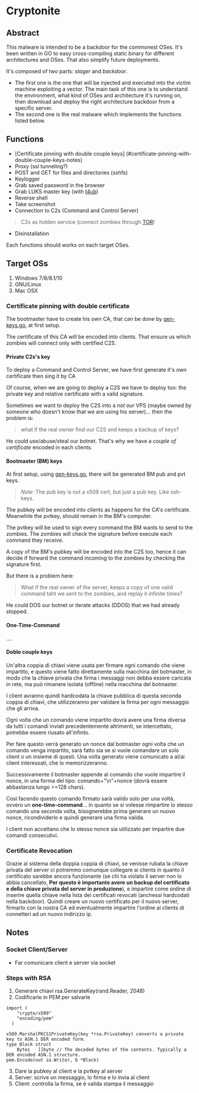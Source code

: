 # Cryptonite

## Abstract
This malware is intended to be a backdoor for the commonest OSes. It's been written in GO to easy cross-compiling static binary for different architectures and OSes. That also simplify future deployments.

It's composed of two parts: *stager* and *backdoor*.
 * The first one is the one that will be injected and executed into the victim machine exploiting a vector. The main task of this one is to understand the environment, what kind of OSes and architecture it's running on, then download and deploy the right architecture backdoor from a specific server.
 * The second one is the real malware which implements the functions listed below.

## Functions
 * [Certificate pinning with double couple keys] (#certificate-pinning-with-double-couple-keys-notes)
 * Proxy (ssl tunneling?)
 * POST and GET for files and directories (sshfs)
 * Keylogger
 * Grab saved password in the browser
 * Grab LUKS master key (with [t4ub](https://github.com/StayPirate/t4ub))
 * Reverse shell
 * Take screenshot
 * Connection to C2s (Command and Control Server)
  > C2s as hidden service (connect zombies through [TOR](https://gitweb.torproject.org/tor.git/))

 * Disinstallation

Each functions should works on each target OSes.

## Target OSs
 1. Windows 7/8/8.1/10
 2. GNU/Linux
 3. Mac OSX

### Certificate pinning with double certificate
The bootmaster have to create his own CA, that can be done by [gen-keys.go](gen-keys.go), at first setup.

The certificate of this CA will be encoded into clients. That ensure us which zombies will connect only with certified C2S.

#### Private C2s's key
To deploy a Command and Control Server, we have first generate it's own certificate then sing it by CA

Of course, when we are going to deploy a C2S we have to deploy too: the private key and relative certificate with a valid signature.

Sometimes we want to deploy the C2S into a *not our* VPS (maybe owned by someone who doesn't know that we are using his server)... then the problem is:
> what if the real owner find our C2S and keeps a backup of keys?

He could use/abuse/steal our botnet. That's why we have a *couple of certificate* encoded in each clients.

#### Bootmaster (BM) keys
At first setup, using [gen-keys.go](gen-keys.go), there will be generated BM pub and pvt keys.
> *Note*: The pub key is not a x509 cert, but just a pub key. Like ssh-keys.

The pubkey will be encoded into clients as happens for the CA's certificate. Meanwhile the pvtkey, should remain in the BM's computer.

The pvtkey will be used to sign every command the BM wants to send to the zombies. The zombies will check the signature before execute each command they receive.

A copy of the BM's pubkey will be encoded into the C2S too, hence it can decide if forward the command incoming to the zombies by checking the signature first.

But there is a problem here:
> What if the real owner of the server, keeps a copy of one valid command taht we sent to the zombies, and replay it infinite times?

He could DOS our botnet or iterate attacks (DDOS) that we had already stopped.

#### One-Time-Command

....


#### Doble couple keys
Un'altra coppia di chiavi viene usata per firmare ogni comando che viene impartito, e questo viene fatto direttamente sulla macchina del botmaster, in modo che la chiave privata che firma i messaggi non debba essere caricata in rete, ma può rimanere isolata (offline) nella macchina del botmaster.

I client avranno quindi hardcodata la chiave pubblica di questa seconda coppia di chiavi, che utilizzeranno per validare la firma per ogni messaggio che gli arriva.

Ogni volta che un comando viene impartito dovrà avere una firma diversa da tutti i comandi inviati precedentemente altrimenti, se intercettato, potrebbe essere riusato all'infinto.

Per fare questo verrà generato un nonce dal botmaster ogni volta che un comando venga impartito, sarà fatto sia se si vuole comandare un solo client o un insieme di questi. Una volta generato viene comunicato a al/ai client interessati, che lo memorizzeranno.

Successivamente il botmaster appende al comando che vuole impartire il nonce, in una forma del tipo: comando+"\n"+nonce (dovrà essere abbastanza lungo >=128 chars).

Così facendo questo comando firmato sarà valido solo per una voltà, ovvero un **one-time-command**... in quanto se si volesse rimpartire lo stesso comando una seconda volta, bisognerebbe prima generare un nuovo nonce, ricondividerlo e quindi generare una firma valida.

I client non accettano che lo stesso nonce sia utilizzato per impartire due comandi consecutivi.

### Certificate Revocation

Grazie al sistema della doppia coppia di chiavi, se venisse rubata la chiave privata del server ci potremmo comunque collegare ai clients in quanto il certificato sarebbe ancora funzionante (se chi ha violato il server non lo abbia cancellato, **Per questo è importante avere un backup del certificato e della chiave privata del server in produzione**), e impartire come ordine di inserire quella chiave nella lista dei certificati revocati (anchessi hardcodati nella backdoor). Quindi creare un nuovo certificato per il nuovo server, firmarlo con la nostra CA ed eventualmente impartire l'ordine ai clients di connetteri ad un nuovo indirizzo ip.


## Notes
### Socket Client/Server
 * Far comunicare client e server via socket

### Steps with RSA
 1. Generare chiavi rsa.GenerateKey(rand.Reader, 2048)
 2. Codificarle in PEM per salvarle

```golang
import (
    "crypto/x509"
    "encoding/pem"
  )

x509.MarshalPKCS1PrivateKey(key *rsa.PrivateKey) converts a private key to ASN.1 DER encoded form.
type Block struct
    Bytes   []byte // The decoded bytes of the contents. Typically a DER encoded ASN.1 structure.
pem.Encode(out io.Writer, b *Block)
```
 3. Dare la pubkey al client e la pvtkey al server
 4. Server: scrive un messaggio, lo firma e lo invia al client
 5. Client: controlla la firma, se è valida stampa il messaggio
